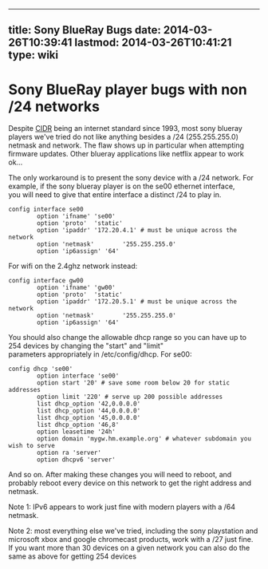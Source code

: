 
---
title: Sony BlueRay Bugs
date: 2014-03-26T10:39:41
lastmod: 2014-03-26T10:41:21
type: wiki
---
Sony BlueRay player bugs with non /24 networks
==============================================

Despite
[CIDR](http://en.wikipedia.org/wiki/Classless_Inter-Domain_Routing)
being an internet standard since 1993, most sony blueray players we've
tried do not like anything besides a /24 (255.255.255.0) netmask and
network. The flaw shows up in particular when attempting firmware
updates. Other blueray applications like netflix appear to work ok...

The only workaround is to present the sony device with a /24 network.
For example, if the sony blueray player is on the se00 ethernet
interface,\
you will need to give that entire interface a distinct /24 to play in.

    config interface se00
            option 'ifname' 'se00'
            option 'proto'  'static'
            option 'ipaddr' '172.20.4.1' # must be unique across the network
            option 'netmask'        '255.255.255.0'
            option 'ip6assign' '64'

For wifi on the 2.4ghz network instead:


    config interface gw00
            option 'ifname' 'gw00'
            option 'proto'  'static'
            option 'ipaddr' '172.20.5.1' # must be unique across the network
            option 'netmask'        '255.255.255.0'
            option 'ip6assign' '64'

You should also change the allowable dhcp range so you can have up to
254 devices by changing the "start" and "limit"\
parameters appropriately in /etc/config/dhcp. For se00:


    config dhcp 'se00'
            option interface 'se00'
            option start '20' # save some room below 20 for static addresses
            option limit '220' # serve up 200 possible addresses
            list dhcp_option '42,0.0.0.0'
            list dhcp_option '44,0.0.0.0'
            list dhcp_option '45,0.0.0.0'
            list dhcp_option '46,8'
            option leasetime '24h'
            option domain 'mygw.hm.example.org' # whatever subdomain you wish to serve
            option ra 'server'
            option dhcpv6 'server'

And so on. After making these changes you will need to reboot, and
probably reboot every device on this network to get the right address
and netmask.

Note 1: IPv6 appears to work just fine with modern players with a /64
netmask.

Note 2: most everything else we've tried, including the sony playstation
and microsoft xbox and google chromecast products, work with a /27 just
fine.\
If you want more than 30 devices on a given network you can also do the
same as above for getting 254 devices

